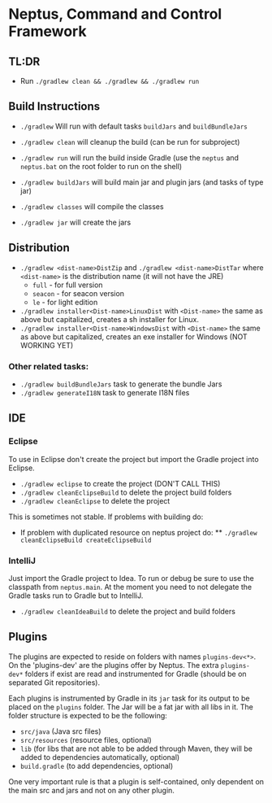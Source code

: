 # Neptus, Command and Control Framework

## TL:DR

* Run `./gradlew clean && ./gradlew && ./gradlew run`

## Build Instructions

* `./gradlew` Will run with default tasks `buildJars` and `buildBundleJars`
* `./gradlew clean` will cleanup the build (can be run for subproject)
* `./gradlew run` will run the build inside Gradle (use the `neptus` and `neptus.bat` 
  on the root folder to run on the shell)

* `./gradlew buildJars` will build main jar and plugin jars (and tasks of type jar)
* `./gradlew classes` will compile the classes
* `./gradlew jar` will create the jars

## Distribution

* `./gradlew <dist-name>DistZip` and `./gradlew <dist-name>DistTar` where `<dist-name>`
  is the distribution name (it will not have the JRE)
  * `full` - for full version
  * `seacon` - for seacon version
  * `le` - for light edition
* `./gradlew installer<Dist-name>LinuxDist` with `<Dist-name>` the same as above but
  capitalized, creates a sh installer for Linux.
* `./gradlew installer<Dist-name>WindowsDist` with `<Dist-name>` the same as above but
  capitalized, creates an exe installer for Windows (NOT WORKING YET)

### Other related tasks:

* `./gradlew buildBundleJars` task to generate the bundle Jars
* `./gradlew generateI18N` task to generate I18N files

## IDE

### Eclipse

To use in Eclipse don't create the project but import the Gradle project into Eclipse.

* `./gradlew eclipse` to create the project (DON'T CALL THIS)
* `./gradlew cleanEclipseBuild` to delete the project build folders
* `./gradlew cleanEclipse` to delete the project

This is sometimes not stable. If problems with building do:

* If problem with duplicated resource on neptus project do:
    ** `./gradlew cleanEclipseBuild createEclipseBuild`

### IntelliJ

Just import the Gradle project to Idea. To run or debug be sure to use the classpath from
`neptus.main`. At the moment you need to not delegate the Gradle tasks run to Gradle but
to IntelliJ.

* `./gradlew cleanIdeaBuild` to delete the project and build folders

## Plugins

The plugins are expected to reside on folders with names `plugins-dev<*>`. On the 'plugins-dev'
are the plugins offer by Neptus. The extra `plugins-dev*` folders if exist are read and
instrumented for Gradle (should be on separated Git repositories).

Each plugins is instrumented by Gradle in its `jar` task for its output to be placed on the
`plugins` folder. The Jar will be a fat jar with all libs in it. The folder structure is
expected to be the following:

* `src/java` (Java src files)
* `src/resources` (resource files, optional)
* `lib` (for libs that are not able to be added through Maven, they will be added to
  dependencies automatically, optional)
* `build.gradle` (to add dependencies, optional)

One very important rule is that a plugin is self-contained, only dependent on the main src
and jars and not on any other plugin.
